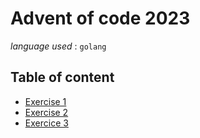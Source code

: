 
# Advent of code 2023

*language used* : `golang`

## Table of content

- [Exercise 1](subjects/1.md)
- [Exercise 2](subjects/2.md)
- [Exercice 3](subjects/3.md)
